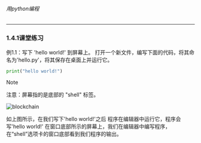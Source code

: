 ###### 用python编程
---

### 1.4.1课堂练习
例1.1：写下 'hello world!' 到屏幕上。
打开一个新文件，编写下面的代码，将其命名为'hello.py'，将其保存在桌面上并运行它。

```python
print("hello world!")
```

> [!NOTE]
> 注意：屏幕指的是底部的 "shell" 标签。

![blockchain](http://legendary.cdn.play8.io/learnpython/img/day1/1.4.1.png)

如上图所示，在我们写下'hello world!'之后 程序在编辑器中运行它，程序会写'hello world!' 在窗口底部所示的屏幕上，我们在编辑器中编写程序，在“shell”选项卡的窗口底部看到我们程序的输出。




